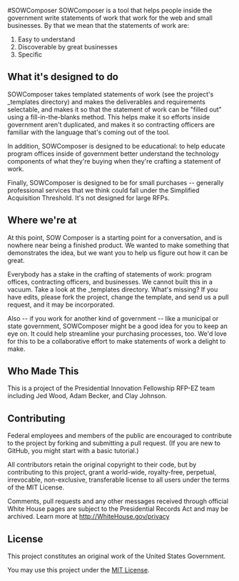 #SOWComposer
SOWComposer is a tool that helps people inside the government write statements of work that work for the web and small businesses. By that we mean that the statements of work are:

1. Easy to understand
2. Discoverable by great businesses
3. Specific

## What it's designed to do

SOWComposer takes templated statements of work (see the project's _templates directory) and makes the deliverables and requirements selectable, and makes it so that the statement of work can be "filled out" using a fill-in-the-blanks method. This helps make it so efforts inside government aren't duplicated, and makes it so contracting officers are familiar with the language that's coming out of the tool.

In addition, SOWComposer is designed to be educational: to help educate program offices inside of government better understand the technology components of what they're buying when they're crafting a statement of work.

Finally, SOWComposer is designed to be for small purchases -- generally professional services that we think could fall under the Simplified Acquisition Threshold. It's not designed for large RFPs.

## Where we're at

At this point, SOW Composer is a starting point for a conversation, and is nowhere near being a finished product. We wanted to make something that demonstrates the idea, but we want you to help us figure out how it can be great.

Everybody has a stake in the crafting of statements of work: program offices, contracting officers, and businesses. We cannot built this in a vacuum. Take a look at the _templates directory. What's missing? If you have edits, please fork the project, change the template, and send us a pull request, and it may be incorporated.

Also -- if you work for another kind of government -- like a municipal or state government, SOWComposer might be a good idea for you to keep an eye on. It could help streamline your purchasing processes, too. We'd love for this to be a collaborative effort to make statements of work a delight to make.

## Who Made This
This is a project of the Presidential Innovation Fellowship RFP-EZ team including Jed Wood, Adam Becker, and Clay Johnson.

## Contributing

Federal employees and members of the public are encouraged to contribute to the project by forking and submitting a pull request. (If you are new to GitHub, you might start with a basic tutorial.)

All contributors retain the original copyright to their code, but by contributing to this project, grant a world-wide, royalty-free, perpetual, irrevocable, non-exclusive, transferable license to all users under the terms of the MIT License.

Comments, pull requests and any other messages received through official White House pages are subject to the Presidential Records Act and may be archived. Learn more at http://WhiteHouse.gov/privacy

## License
This project constitutes an original work of the United States Government.

You may use this project under the [MIT License](http://opensource.org/licenses/mit-license.php).


